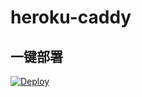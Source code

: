 # heroku-caddy


## 一键部署

[![Deploy](https://www.herokucdn.com/deploy/button.svg)](https://dashboard.heroku.com/new?template=https://github.com/slitaz-cn/heroku-caddy)



